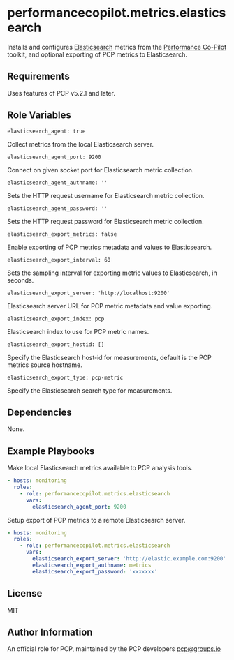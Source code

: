 # performancecopilot.metrics.elasticsearch

Installs and configures [Elasticsearch](https://www.elastic.co/elasticsearch) metrics from the [Performance Co-Pilot](https://pcp.io/) toolkit, and optional exporting of PCP metrics to Elasticsearch.

## Requirements

Uses features of PCP v5.2.1 and later.

## Role Variables

    elasticsearch_agent: true

Collect metrics from the local Elasticsearch server.

    elasticsearch_agent_port: 9200

Connect on given socket port for Elasticsearch metric collection.

    elasticsearch_agent_authname: ''

Sets the HTTP request username for Elasticsearch metric collection.

    elasticsearch_agent_password: ''

Sets the HTTP request password for Elasticsearch metric collection.

    elasticsearch_export_metrics: false

Enable exporting of PCP metrics metadata and values to Elasticsearch.

    elasticsearch_export_interval: 60

Sets the sampling interval for exporting metric values to Elasticsearch, in seconds.

    elasticsearch_export_server: 'http://localhost:9200'

Elasticsearch server URL for PCP metric metadata and value exporting.

    elasticsearch_export_index: pcp

Elasticsearch index to use for PCP metric names.

    elasticsearch_export_hostid: []

Specify the Elasticsearch host-id for measurements, default is the PCP metrics source hostname.

    elasticsearch_export_type: pcp-metric

Specify the Elasticsearch search type for measurements.

## Dependencies

None.

## Example Playbooks

Make local Elasticsearch metrics available to PCP analysis tools.

```yaml
- hosts: monitoring
  roles:
    - role: performancecopilot.metrics.elasticsearch
      vars:
        elasticsearch_agent_port: 9200
```

Setup export of PCP metrics to a remote Elasticsearch server.

```yaml
- hosts: monitoring
  roles:
    - role: performancecopilot.metrics.elasticsearch
      vars:
        elasticsearch_export_server: 'http://elastic.example.com:9200'
        elasticsearch_export_authname: metrics
        elasticsearch_export_password: 'xxxxxxx'
```

## License

MIT

## Author Information

An official role for PCP, maintained by the PCP developers <pcp@groups.io>
